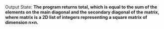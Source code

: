 Output State: **The program returns total, which is equal to the sum of the elements on the main diagonal and the secondary diagonal of the matrix, where matrix is a 2D list of integers representing a square matrix of dimension n×n.**